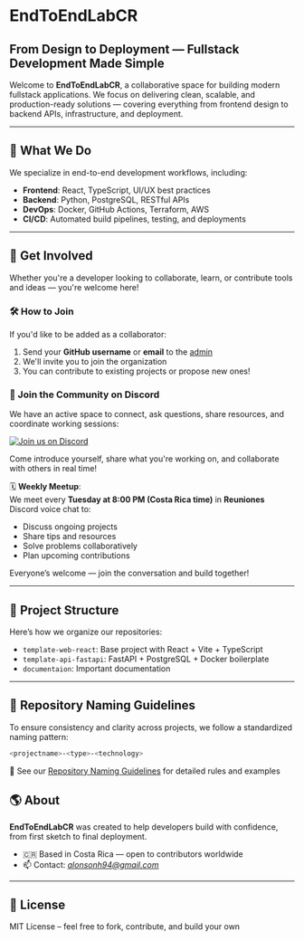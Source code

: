# EndToEndLabCR

## From Design to Deployment — Fullstack Development Made Simple

Welcome to **EndToEndLabCR**, a collaborative space for building modern fullstack applications. We focus on delivering clean, scalable, and production-ready solutions — covering everything from frontend design to backend APIs, infrastructure, and deployment.

---

## 🚀 What We Do

We specialize in end-to-end development workflows, including:

- **Frontend**: React, TypeScript, UI/UX best practices
- **Backend**: Python, PostgreSQL, RESTful APIs
- **DevOps**: Docker, GitHub Actions, Terraform, AWS
- **CI/CD**: Automated build pipelines, testing, and deployments

---

## 🤝 Get Involved

Whether you're a developer looking to collaborate, learn, or contribute tools and ideas — you're welcome here!

### 🛠 How to Join

If you'd like to be added as a collaborator:

1. Send your **GitHub username** or **email** to the [admin](mailto:alonsonh94@gmail.com)
2. We'll invite you to join the organization
3. You can contribute to existing projects or propose new ones!

### 💬 Join the Community on Discord

We have an active space to connect, ask questions, share resources, and coordinate working sessions:

[![Join us on Discord](https://img.shields.io/discord/1387638637109444678?label=Discord&logo=discord&style=flat)](https://discord.gg/ntknXJXv)

Come introduce yourself, share what you're working on, and collaborate with others in real time!

🗓️ **Weekly Meetup**:  
We meet every **Tuesday at 8:00 PM (Costa Rica time)** in **Reuniones** Discord voice chat to:

- Discuss ongoing projects
- Share tips and resources
- Solve problems collaboratively
- Plan upcoming contributions

Everyone’s welcome — join the conversation and build together!

---

## 📁 Project Structure

Here’s how we organize our repositories:

- `template-web-react`: Base project with React + Vite + TypeScript
- `template-api-fastapi`: FastAPI + PostgreSQL + Docker boilerplate
- `documentaion`: Important documentation

---

## 📛 Repository Naming Guidelines

To ensure consistency and clarity across projects, we follow a standardized naming pattern:

```bash
<projectname>-<type>-<technology>
```

📛 See our [Repository Naming Guidelines](../NAMING_GUIDELINES.md) for detailed rules and examples

## 🌎 About

**EndToEndLabCR** was created to help developers build with confidence, from first sketch to final deployment.

- 🇨🇷 Based in Costa Rica — open to contributors worldwide
- 📫 Contact: _[alonsonh94@gmail.com](mailto:alonsonh94@gmail.com)_

---

## 📜 License

MIT License – feel free to fork, contribute, and build your own
